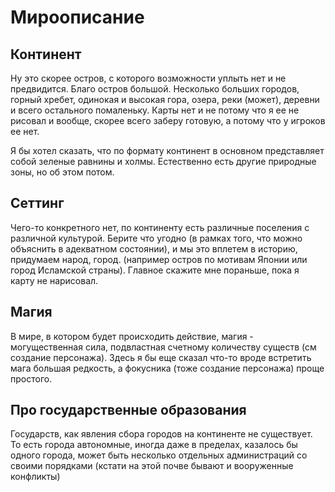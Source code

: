 # Мироописание

## Континент
Ну это скорее остров, с которого возможности уплыть нет и не предвидится. Благо остров большой. Несколько больших городов, горный хребет, одинокая и высокая гора, озера, реки (может), деревни и всего остального помаленьку. Карты нет и не потому что я ее не рисовал и вообще, скорее всего заберу готовую, а потому что у игроков ее нет. 

Я бы хотел сказать, что по формату континент в основном представляет собой зеленые равнины и холмы. Естественно есть другие природные зоны, но об этом потом. 

## Сеттинг
Чего-то конкретного нет, по континенту есть различные поселения с различной культурой. Берите что угодно (в рамках того, что можно объяснить в адекватном состоянии), и мы это вплетем в историю, придумаем народ, город. (например остров по мотивам Японии или город Исламской страны). Главное скажите мне пораньше, пока я карту не нарисовал.  

## Магия
В мире, в котором будет происходить действие, магия - могущественная сила, подвластная счетному количеству существ (см создание персонажа). Здесь я бы еще сказал что-то вроде встретить мага большая редкость, а фокусника (тоже создание персонажа) проще простого. 

## Про государственные образования
Государств, как явления сбора городов на континенте не существует. То есть города автономные, иногда даже в пределах, казалось бы одного города, может быть несколько отдельных администраций со своими порядками (кстати на этой почве бывают и вооруженные конфликты)

